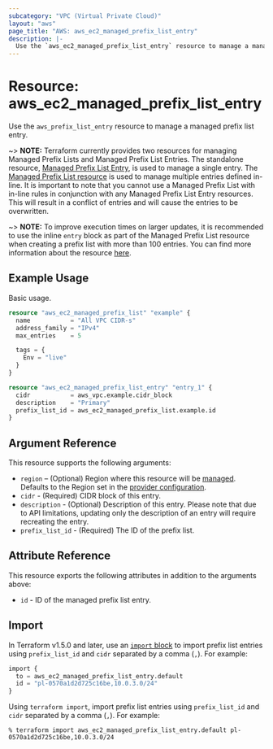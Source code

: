 ```yaml
---
subcategory: "VPC (Virtual Private Cloud)"
layout: "aws"
page_title: "AWS: aws_ec2_managed_prefix_list_entry"
description: |-
  Use the `aws_ec2_managed_prefix_list_entry` resource to manage a managed prefix list entry.
---
```


# Resource: aws_ec2_managed_prefix_list_entry

Use the `aws_prefix_list_entry` resource to manage a managed prefix list entry.

~> **NOTE:** Terraform currently provides two resources for managing Managed Prefix Lists and Managed Prefix List Entries. The standalone resource, [Managed Prefix List Entry](ec2_managed_prefix_list_entry.html), is used to manage a single entry. The [Managed Prefix List resource](ec2_managed_prefix_list.html) is used to manage multiple entries defined in-line. It is important to note that you cannot use a Managed Prefix List with in-line rules in conjunction with any Managed Prefix List Entry resources. This will result in a conflict of entries and will cause the entries to be overwritten.

~> **NOTE:** To improve execution times on larger updates, it is recommended to use the inline `entry` block as part of the Managed Prefix List resource when creating a prefix list with more than 100 entries. You can find more information about the resource [here](ec2_managed_prefix_list.html).

## Example Usage

Basic usage.

```terraform
resource "aws_ec2_managed_prefix_list" "example" {
  name           = "All VPC CIDR-s"
  address_family = "IPv4"
  max_entries    = 5

  tags = {
    Env = "live"
  }
}

resource "aws_ec2_managed_prefix_list_entry" "entry_1" {
  cidr           = aws_vpc.example.cidr_block
  description    = "Primary"
  prefix_list_id = aws_ec2_managed_prefix_list.example.id
}
```

## Argument Reference

This resource supports the following arguments:

* `region` – (Optional) Region where this resource will be [managed](https://docs.aws.amazon.com/general/latest/gr/rande.html#regional-endpoints). Defaults to the Region set in the [provider configuration](https://registry.terraform.io/providers/hashicorp/aws/latest/docs#aws-configuration-reference).
* `cidr` - (Required) CIDR block of this entry.
* `description` - (Optional) Description of this entry. Please note that due to API limitations, updating only the description of an entry will require recreating the entry.
* `prefix_list_id` - (Required) The ID of the prefix list.

## Attribute Reference

This resource exports the following attributes in addition to the arguments above:

* `id` - ID of the managed prefix list entry.

## Import

In Terraform v1.5.0 and later, use an [`import` block](https://developer.hashicorp.com/terraform/language/import) to import prefix list entries using `prefix_list_id` and `cidr` separated by a comma (`,`). For example:

```terraform
import {
  to = aws_ec2_managed_prefix_list_entry.default
  id = "pl-0570a1d2d725c16be,10.0.3.0/24"
}
```

Using `terraform import`, import prefix list entries using `prefix_list_id` and `cidr` separated by a comma (`,`). For example:

```console
% terraform import aws_ec2_managed_prefix_list_entry.default pl-0570a1d2d725c16be,10.0.3.0/24
```
